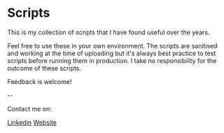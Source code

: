 # Scripts
This is my collection of scripts that I have found useful over the years. 

Feel free to use these in your own environment. The scripts are sanitised and working at the time of uploading but it's always best practice to test scripts before running them in production. I take no responsibility for the outcome of these scripts.

Feedback is welcome!

--

Contact me on:

[Linkedin](https://au.linkedin.com/in/marcus-burst)
[Website](https://marcusburst.website/)

